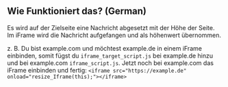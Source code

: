 ## Wie Funktioniert das? (German)
Es wird auf der Zielseite eine Nachricht abgesetzt mit der Höhe der Seite. 
Im iFrame wird die Nachricht aufgefangen und als höhenwert übernommen.

z. B. Du bist example.com und möchtest example.de in einem iFrame einbinden, somit fügst du `iframe_target_script.js` bei example.de hinzu und bei example.com `iframe_script.js`. Jetzt noch bei example.com das iFrame einbinden und fertig: `<iframe src="https://example.de" onload="resize_Iframe(this);"></iframe>`
